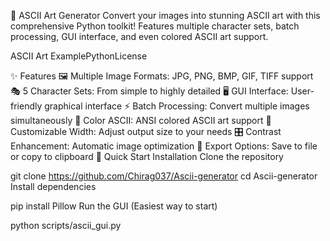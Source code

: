 
🎨 ASCII Art Generator
Convert your images into stunning ASCII art with this comprehensive Python toolkit! Features multiple character sets, batch processing, GUI interface, and even colored ASCII art support.

ASCII Art ExamplePythonLicense

✨ Features
🖼️ Multiple Image Formats: JPG, PNG, BMP, GIF, TIFF support
🎭 5 Character Sets: From simple to highly detailed
🖥️ GUI Interface: User-friendly graphical interface
⚡ Batch Processing: Convert multiple images simultaneously
🌈 Color ASCII: ANSI colored ASCII art support
📏 Customizable Width: Adjust output size to your needs
🎛️ Contrast Enhancement: Automatic image optimization
💾 Export Options: Save to file or copy to clipboard
🚀 Quick Start
Installation
Clone the repository

git clone https://github.com/Chirag037/Ascii-generator
cd Ascii-generator
Install dependencies

pip install Pillow
Run the GUI (Easiest way to start)

python scripts/ascii_gui.py
